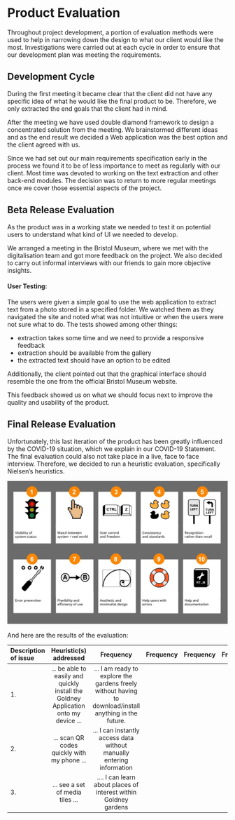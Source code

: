 
# Product Evaluation

Throughout project development, a portion of evaluation methods were used to help in narrowing down the design to what our client would like the most. Investigations were carried out at each cycle in order to ensure that our development plan was meeting the requirements.
## Development Cycle

During the first meeting it became clear that the client did not have any specific idea of what he would like the final product to be. Therefore, we only extracted the end goals that the client had in mind.

After the meeting we have used double diamond framework to design a concentrated solution from the meeting. We brainstormed different ideas
and as the end result we decided a Web application was the best option and the client agreed with us.

Since we had set out our main requirements specification early in the process we found it to be of less importance to meet as regularly with our client. Most time was devoted to working on the text extraction and other back-end modules. The decision was to return to more regular meetings once we cover those essential aspects of the project.


## Beta Release Evaluation

As the product was in a working state we needed to test it on potential users to understand what kind of UI we needed to develop.

We arranged a meeting in the Bristol Museum, where we met with the digitalisation team and got more feedback on the project. We also decided to carry out informal interviews with our friends to gain more objective insights.

#### User Testing:

The users were given a simple goal to use the web application to extract text from a photo stored in a specified folder. We watched them as they navigated the site and noted what was not intuitive or when the users were not sure what to do. The tests showed among other things:

- extraction takes some time and we need to provide a responsive feedback
- extraction should be available from the gallery
- the extracted text should have an option to be edited

Additionally, the client pointed out that the graphical interface should resemble the one from the official Bristol Museum website.

This feedback showed us on what we should focus next to improve the quality and usability of the product.

## Final Release Evaluation

Unfortunately, this last iteration of the product has been greatly influenced by the COVID-19 situation, which we explain in our  COVID-19 Statement. The final evaluation could also not take place in a live, face to face interview. Therefore, we decided to run a heuristic evaluation, specifically Nielsen’s heuristics.

![Nielsen's Heuristics](images/Nielsen'sHeuristics.jpeg)

And here are the results of the evaluation:

| Description of issue | Heuristic(s) addressed | Frequency | Frequency | Frequency | Frequency |
| :-----               |    :-------------:     | :-------: | :-------: | :-------: | --------: |
|  1.                   | ... be able to easily and quickly install the Goldney Application onto my device ...       | ... I am ready to explore the gardens freely without having to download/install anything in the future. |       
|  2.                   |  ... scan QR codes quickly with my phone ...                                              | ... I can instantly access data without manually entering information             |  
|  3.                   | ... see a set of media tiles ...                                                           | .... I can learn about places of interest within Goldney gardens                 |
